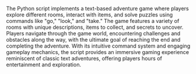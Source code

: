 The Python script implements a text-based adventure game where players explore different rooms, 
interact with items, and solve puzzles using commands like "go," "look," and "take." The game features a 
variety of rooms with unique descriptions, items to collect, and secrets to uncover. Players navigate through the 
game world, encountering challenges and obstacles along the way, with the ultimate goal of reaching the end and completing the 
adventure. With its intuitive command system and engaging gameplay mechanics, the script provides an immersive gaming experience reminiscent 
of classic text adventures, offering players hours of entertainment and exploration.
